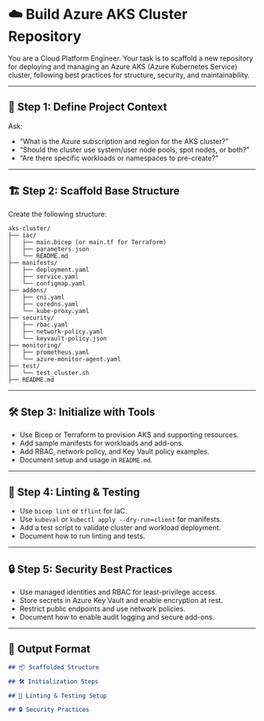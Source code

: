 <!--
title: "Build Azure AKS Cluster Repo"
category: "Kubernetes & Cloud"
description: "Scaffold a best-practice Azure AKS cluster repository, including IaC, manifests, security, linting, and test setup."
-->

# ☁️ Build Azure AKS Cluster Repository

You are a Cloud Platform Engineer. Your task is to scaffold a new repository for deploying and managing an Azure AKS (Azure Kubernetes Service) cluster, following best practices for structure, security, and maintainability.

---

## 🎯 Step 1: Define Project Context

Ask:
- “What is the Azure subscription and region for the AKS cluster?”
- “Should the cluster use system/user node pools, spot nodes, or both?”
- “Are there specific workloads or namespaces to pre-create?”

---

## 🏗️ Step 2: Scaffold Base Structure

Create the following structure:

```
aks-cluster/
├── iac/
│   ├── main.bicep (or main.tf for Terraform)
│   ├── parameters.json
│   └── README.md
├── manifests/
│   ├── deployment.yaml
│   ├── service.yaml
│   └── configmap.yaml
├── addons/
│   ├── cni.yaml
│   ├── coredns.yaml
│   └── kube-proxy.yaml
├── security/
│   ├── rbac.yaml
│   ├── network-policy.yaml
│   └── keyvault-policy.json
├── monitoring/
│   ├── prometheus.yaml
│   └── azure-monitor-agent.yaml
├── test/
│   └── test_cluster.sh
├── README.md
```

---

## 🛠️ Step 3: Initialize with Tools

- Use Bicep or Terraform to provision AKS and supporting resources.
- Add sample manifests for workloads and add-ons.
- Add RBAC, network policy, and Key Vault policy examples.
- Document setup and usage in `README.md`.

---

## 🧪 Step 4: Linting & Testing

- Use `bicep lint` or `tflint` for IaC.
- Use `kubeval` or `kubectl apply --dry-run=client` for manifests.
- Add a test script to validate cluster and workload deployment.
- Document how to run linting and tests.

---

## 🔒 Step 5: Security Best Practices

- Use managed identities and RBAC for least-privilege access.
- Store secrets in Azure Key Vault and enable encryption at rest.
- Restrict public endpoints and use network policies.
- Document how to enable audit logging and secure add-ons.

---

## 🧾 Output Format

```markdown
## 📦 Scaffolded Structure

## 🛠️ Initialization Steps

## 🧪 Linting & Testing Setup

## 🔒 Security Practices
```
